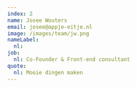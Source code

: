 ```yaml
---
index: 2
name: Josee Wouters
email: josee@appje-eitje.nl
image: /images/team/jw.png
nameLabel:
  nl: 
job:
  nl: Co-Founder & Front-end consultant
quote:
  nl: Mooie dingen maken
---
```

